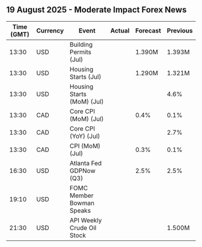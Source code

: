 ## 19 August 2025 - Moderate Impact Forex News

| Time (GMT) | Currency | Event | Actual | Forecast | Previous |
|------|----------|-------|--------|----------|----------|
| 13:30 | USD | Building Permits (Jul) |  | 1.390M | 1.393M |
| 13:30 | USD | Housing Starts (Jul) |  | 1.290M | 1.321M |
| 13:30 | USD | Housing Starts (MoM) (Jul) |  |  | 4.6% |
| 13:30 | CAD | Core CPI (MoM) (Jul) |  | 0.4% | 0.1% |
| 13:30 | CAD | Core CPI (YoY) (Jul) |  |  | 2.7% |
| 13:30 | CAD | CPI (MoM) (Jul) |  | 0.3% | 0.1% |
| 16:30 | USD | Atlanta Fed GDPNow (Q3) |  | 2.5% | 2.5% |
| 19:10 | USD | FOMC Member Bowman Speaks |  |  |  |
| 21:30 | USD | API Weekly Crude Oil Stock |  |  | 1.500M |
